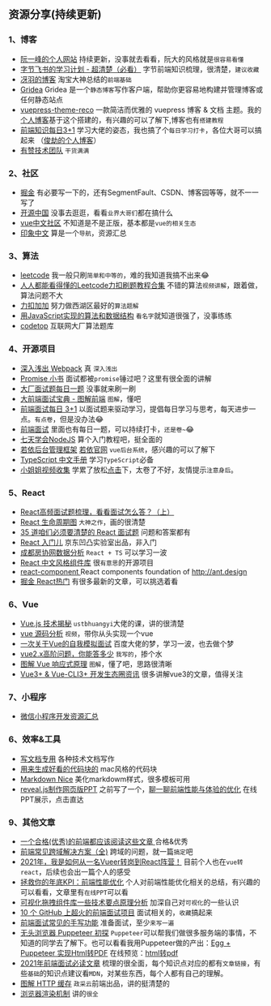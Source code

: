 <!-- <p align="center">
  <img width="120" src="https://alexwjj.github.io/logo.png">
</p>

<p align="center">
  <a href="https://alexwjj.github.io/">
    <img src="https://img.shields.io/badge/%E4%BF%8A%E5%8A%AB%E5%8D%9A%E5%AE%A2-5.0-blue" alt="blog">
  </a>
  <a href="https://alexwjj.github.io/">
    <img src="https://img.shields.io/github/stars/alexwjj/alexwjj.github.io" alt="start">
  </a>
  <a href="https://alexwjj.github.io/">
    <img src="https://img.shields.io/github/forks/alexwjj/alexwjj.github.io" alt="fork">
  </a>
</p> -->

<!-- ## 关于我 -->

<!-- [关于我 - 图文介绍](https://alexwjj.github.io/views/about/) -->

<!-- ## 关注我 -->
<!-- ![wxgzh](https://p1-juejin.byteimg.com/tos-cn-i-k3u1fbpfcp/35e5fb5f6e654ba88d9b6c860ff859e4~tplv-k3u1fbpfcp-watermark.image) -->
## 资源分享(持续更新)
### 1、博客
- [阮一峰的个人网站](http://www.ruanyifeng.com/home.html)  持续更新，没事就去看看，阮大的风格就是`很容易看懂`
- [字节飞书的学习计划 - 超清楚（必看）](https://bitable.feishu.cn/appNuDKPaGtimrdkB0JnXmpoktZ) 字节前端知识梳理，很清楚，`建议收藏`
- [冴羽的博客](https://github.com/mqyqingfeng/Blog) 淘宝大神总结的`前端基础`
- [Gridea](https://gridea.dev/) Gridea 是一个`静态博客`写作客户端，帮助你更容易地构建并管理博客或任何静态站点
- [vuepress-theme-reco](https://vuepress-theme-reco.recoluan.com/) 一款简洁而优雅的 vuepress 博客 & 文档 主题。我的[个人博客](https://alexwjj.github.io/)基于这个搭建的，有兴趣的可以了解下,博客也有`搭建教程`
- [前端知识每日3+1](http://www.h-camel.com/index.html) 学习大佬的姿态，我也搞了个`每日学习打卡`，各位大哥可以搞起来 （[俊劫的个人博客](https://alexwjj.github.io/)）
- [有赞技术团队](https://tech.youzan.com/)  `干货满满`

### 2、社区
- [掘金](https://juejin.cn/) 有必要写一下的，还有SegmentFault、CSDN、博客园等等，就不一一写了
- [开源中国](https://www.oschina.net/project) 没事去逛逛，看看`业界大哥们`都在搞什么
- [vue中文社区](https://vue-js.com/) 不知道是不是正版，基本都是`vue的相关生态`
- [印象中文](https://docschina.org/) 算是一个`导航`，资源汇总

### 3、算法
- [leetcode](https://leetcode-cn.com/) 我一般只刷`简单和中等的`，难的我知道我搞不出来😂
- [人人都能看得懂的Leetcode力扣刷题教程合集](https://www.bilibili.com/video/BV1wA411b7qZ) 不错的算法`视频讲解`，跟着做，算法问题不大
- [力扣加加](https://leetcode-solution.cn/)  努力做西湖区最好的`算法题解`
- [用JavaScript实现的算法和数据结构](http://www.conardli.top/docs/) `看名字`就知道很强了，没事练练
- [codetop](https://codetop.cc/#/home) 互联网大厂算法题库

### 4、开源项目
- [深入浅出 Webpack](https://webpack.wuhaolin.cn/)  真 `深入浅出`
- [Promise 小书](http://liubin.org/promises-book/#introduction) 面试都被`promise`锤过吧？这里有很全面的讲解
- [大厂面试题每日一题](https://q.shanyue.tech/) 没事就来刷一刷
- [大前端面试宝典 - 图解前端](https://lucifer.ren/fe-interview/#/) `图解`，懂吧
- [前端面试每日 3+1](https://github.com/haizlin/fe-interview) 以面试题来驱动学习，提倡每日学习与思考，每天进步一点。`有点卷`，但是没办法😂
- [前端面试](https://lgwebdream.github.io/FE-Interview/) 里面也有每日一题，可以持续打卡，`还是卷~`😂
- [七天学会NodeJS](https://nqdeng.github.io/7-days-nodejs/#1) 算个入门教程吧，挺全面的
- [若依后台管理框架](http://vue.ruoyi.vip/index) [若依官网](http://ruoyi.vip/) `vue后台系统`，感兴趣的可以了解下
- [TypeScript 中文手册](https://typescript.bootcss.com/) 学习`TypeScript`必备
- [小姐姐视频收集](https://github.com/wozuinbs/video) 学累了放松[点击](http://meinu.ml/)下，太卷了不好，友情提示`注意身后`。

### 5、React
- [React高频面试题梳理，看看面试怎么答？（上）](https://mp.weixin.qq.com/s/W7CNGn-Qc8o0EQ3bIKAJBQ)
- [React 生命周期图](https://projects.wojtekmaj.pl/react-lifecycle-methods-diagram/) `大神之作`，画的很清楚
- [35 道咱们必须要清楚的 React 面试题](https://juejin.cn/post/6844903988073070606) 问题和答案都有
- [React 入门儿](https://juejin.cn/post/6899243806214848519) 京东凹凸实验室出品，非入门
- [成都房协网数据分析](https://github.com/mengsixing/cdfang-spider) `React + TS` 可以学习一波
- [React 中文风格组件库](https://github.com/zhui-team/zhui) 很`有意思`的开源项目
- [react-component ](https://github.com/react-component) React components foundation of http://ant.design
- [掘金 React热门](https://juejin.cn/tag/React.js?sort=hottest) 有很多最新的文章，可以挑选着看

### 6、Vue
- [Vue.js 技术揭秘](https://ustbhuangyi.github.io/vue-analysis/) `ustbhuangyi`大佬的课，讲的很清楚
- [vue 源码分析](https://www.bilibili.com/video/BV1LE411e7HE) `视频`，带你从头实现一个vue
- [一次关于Vue的自我模拟面试](https://juejin.cn/post/6870374238760894472#heading-5) 百度大佬的梦，学习一波，也去做个梦
- [vue2.x高阶问题，你能答多少](https://juejin.cn/post/6921911974611664903) `我写的`，掺个水
- [图解 Vue 响应式原理](https://juejin.cn/post/6857669921166491662) `图解`，懂了吧，思路很清晰
- [Vue3+ & Vue-CLI3+ 开发生态圈资讯](https://github.com/vue3/vue3-News) 很多讲解vue3的文章，值得关注
### 7、小程序
- [微信小程序开发资源汇总](https://github.com/justjavac/awesome-wechat-weapp)


### 6、效率&工具
- [写文档专用](https://www.docz.site/) 各种技术文档写作
- [用来生成好看的代码块的](https://carbon.now.sh/)   mac风格的代码块
- [Markdown Nice](https://www.mdnice.com/) 美化markdowm样式，很多模板可用
- [reveal.js制作网页版PPT](https://juejin.cn/post/6850037266082070535) 之前写了一个，[聊一聊前端性能与体验的优化](http://118.25.49.69:8086/) 在线PPT展示，点击直达

### 9、其他文章
- [一个合格(优秀)的前端都应该阅读这些文章 ](https://juejin.cn/post/6844903896637259784) 合格&优秀
- [前端常见跨域解决方案（全)](https://segmentfault.com/a/1190000011145364) 跨域的问题，就一篇`搞定`吧
- [2021年，我是如何从一名Vueer转岗到React阵营！](https://mp.weixin.qq.com/s/_U6MtxJ9_UWJYN3mPx9heg)  目前个人也在`vue转react`，后续也会出一篇个人的感受
- [拯救你的年底KPI：前端性能优化](https://juejin.cn/post/6911472693405548557) 个人对前端性能优化相关的总结，有兴趣的可以看看，文章里有`在线PPT`可以看
- [可视化拖拽组件库一些技术要点原理分析](https://juejin.cn/post/6908502083075325959) 加深自己对`可视化`的一些认识
- [10 个 GitHub 上超火的前端面试项目](https://juejin.cn/post/6895752757534261256) 面试相关的，`收藏`搞起来
- [前端面试常见的手写功能](https://juejin.cn/post/6873513007037546510) 准备面试，至少`来写一遍`
- [无头浏览器 Puppeteer 初探](https://juejin.cn/post/6844903504276881422) `Puppeteer`可以帮我们做很多服务端的事情，不知道的同学去了解下。也可以看看我用Puppeteer做的产出：[Egg + Puppeteer 实现Html转PDF](https://juejin.cn/post/6907500437134376974) 在线预览：[html转pdf](http://118.25.49.69/)
- [2021年前端面试必读文章](https://juejin.cn/post/6844904116339261447) 梳理的很全面，每个知识点对应的都有`文章链接`，有些`基础`的知识点建议看`MDN`，对某些东西，每个人都有自己的理解。
- [图解 HTTP 缓存](https://www.zoo.team/article/http-cache) `政采云`前端出品，讲的挺清楚的
- [浏览器渲染机制](https://segmentfault.com/a/1190000014018604) 讲的`很全`

